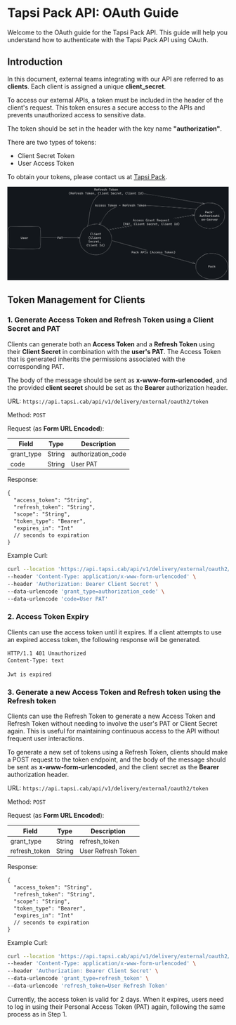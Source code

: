 # Tapsi Pack API: OAuth Guide

Welcome to the OAuth guide for the Tapsi Pack API. This guide will help you understand how to authenticate with the
Tapsi Pack API using OAuth.

## Introduction

In this document, external teams integrating with our API are referred to as **clients**. Each client is assigned a
unique **client_secret**.

To access our external APIs, a token must be included in the header of the client's request. This token ensures a secure
access to the APIs and prevents unauthorized access to sensitive data.

The token should be set in the header with the key name **"authorization"**.

There are two types of tokens:

- Client Secret Token
- User Access Token

To obtain your tokens, please contact us at [Tapsi Pack](https://pack.tapsi.ir/landing).

![APIs flow](../../images/pack-external-apis-flow.png)

## Token Management for Clients

### 1. Generate Access Token and Refresh Token using a Client Secret and PAT

Clients can generate both an **Access Token** and a **Refresh Token** using their **Client Secret** in combination with the
**user's PAT**. The Access Token that is generated inherits the permissions associated with the corresponding PAT.

The body of the message should be sent as **x-www-form-urlencoded**, and the provided **client secret** should be set as
the **Bearer** authorization header.

URL: `https://api.tapsi.cab/api/v1/delivery/external/oauth2/token`

Method: `POST`

Request (as **Form URL Encoded**):

| Field      | Type   | Description        |
|------------|--------|--------------------|
| grant_type | String | authorization_code |
| code       | String | User PAT           |

Response:

```json5
{
  "access_token": "String",
  "refresh_token": "String",
  "scope": "String",
  "token_type": "Bearer",
  "expires_in": "Int"
  // seconds to expiration
}
```

Example Curl:

```bash
curl --location 'https://api.tapsi.cab/api/v1/delivery/external/oauth2/token' \
--header 'Content-Type: application/x-www-form-urlencoded' \
--header 'Authorization: Bearer Client Secret' \
--data-urlencode 'grant_type=authorization_code' \
--data-urlencode 'code=User PAT'
```

### 2. Access Token Expiry

Clients can use the access token until it expires. If a client attempts to use an expired access token, the following
response will be generated.

```text
HTTP/1.1 401 Unauthorized
Content-Type: text

Jwt is expired
```

### 3. Generate a new Access Token and Refresh token using the Refresh token

Clients can use the Refresh Token to generate a new Access Token and Refresh Token without needing to involve the user's
PAT or Client Secret again. This is useful for maintaining continuous access to the API without frequent user interactions.

To generate a new set of tokens using a Refresh Token, clients should make a POST request to the token endpoint, and the
body of the message should be sent as **x-www-form-urlencoded**, and the client secret as the **Bearer** authorization
header.

URL: `https://api.tapsi.cab/api/v1/delivery/external/oauth2/token`

Method: `POST`

Request (as **Form URL Encoded**):

| Field         | Type   | Description        |
|---------------|--------|--------------------|
| grant_type    | String | refresh_token      |
| refresh_token | String | User Refresh Token |

Response:

```json5
{
  "access_token": "String",
  "refresh_token": "String",
  "scope": "String",
  "token_type": "Bearer",
  "expires_in": "Int"
  // seconds to expiration
}
```

Example Curl:

```bash
curl --location 'https://api.tapsi.cab/api/v1/delivery/external/oauth2/token' \
--header 'Content-Type: application/x-www-form-urlencoded' \
--header 'Authorization: Bearer Client Secret' \
--data-urlencode 'grant_type=refresh_token' \
--data-urlencode 'refresh_token=User Refresh Token'
```

Currently, the access token is valid for 2 days. When it expires, users need to log in using their
Personal Access Token (PAT) again, following the same process as in Step 1.
